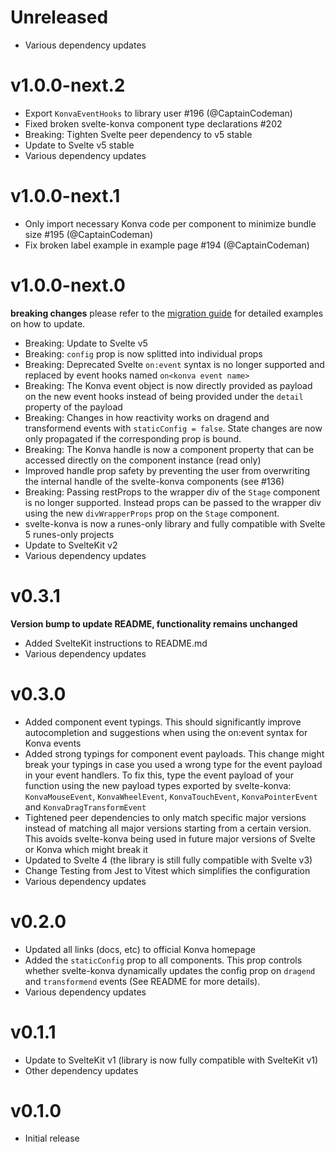 # Unreleased

- Various dependency updates

# v1.0.0-next.2

- Export `KonvaEventHooks` to library user #196 (@CaptainCodeman)
- Fixed broken svelte-konva component type declarations #202
- Breaking: Tighten Svelte peer dependency to v5 stable
- Update to Svelte v5 stable
- Various dependency updates

# v1.0.0-next.1

- Only import necessary Konva code per component to minimize bundle size #195 (@CaptainCodeman)
- Fix broken label example in example page #194 (@CaptainCodeman)

# v1.0.0-next.0

**breaking changes** please refer to the [migration guide](./docs/svelte-konva-v1-migration.md) for detailed examples on how to update.

- Breaking: Update to Svelte v5
- Breaking: `config` prop is now splitted into individual props
- Breaking: Deprecated Svelte `on:event` syntax is no longer supported and replaced by event hooks named `on<konva event name>`
- Breaking: The Konva event object is now directly provided as payload on the new event hooks instead of being provided under the `detail` property of the payload
- Breaking: Changes in how reactivity works on dragend and transformend events with `staticConfig = false`. State changes are now only propagated if the corresponding prop is bound.
- Breaking: The Konva handle is now a component property that can be accessed directly on the component instance (read only)
- Improved handle prop safety by preventing the user from overwriting the internal handle of the svelte-konva components (see #136)
- Breaking: Passing restProps to the wrapper div of the `Stage` component is no longer supported. Instead props can be passed to the wrapper div using the new `divWrapperProps` prop on the `Stage` component.
- svelte-konva is now a runes-only library and fully compatible with Svelte 5 runes-only projects
- Update to SvelteKit v2
- Various dependency updates

# v0.3.1

**Version bump to update README, functionality remains unchanged**

- Added SvelteKit instructions to README.md
- Various dependency updates

# v0.3.0

- Added component event typings. This should significantly improve autocompletion and suggestions when using the on:event syntax for Konva events
- Added strong typings for component event payloads. This change might break your typings in case you used a wrong type for the event payload in your event handlers. To fix this, type the event payload of your function using the new payload types exported by svelte-konva: `KonvaMouseEvent`, `KonvaWheelEvent`, `KonvaTouchEvent`, `KonvaPointerEvent` and `KonvaDragTransformEvent`
- Tightened peer dependencies to only match specific major versions instead of matching all major versions starting from a certain version. This avoids svelte-konva being used in future major versions of Svelte or Konva which might break it
- Updated to Svelte 4 (the library is still fully compatible with Svelte v3)
- Change Testing from Jest to Vitest which simplifies the configuration
- Various dependency updates

# v0.2.0

- Updated all links (docs, etc) to official Konva homepage
- Added the `staticConfig` prop to all components. This prop controls whether svelte-konva dynamically updates the config prop on `dragend` and `transformend` events (See README for more details).
- Various dependency updates

# v0.1.1

- Update to SvelteKit v1 (library is now fully compatible with SvelteKit v1)
- Other dependency updates

# v0.1.0

- Initial release
